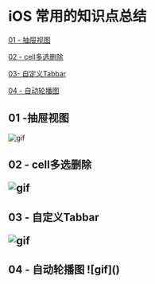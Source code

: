 # iOS 常用的知识点总结


<a href="#C1">01 - 抽屉视图</a>

<a href="#C2">02 - cell多选删除</a>

<a href="#C3">03- 自定义Tabbar</a>

<a href="#C4">04 - 自动轮播图</a>


<h2><a name="C1">01 -抽屉视图</a></h2>

![gif](https://github.com/fengzhihao123/CommonKnowledgeSummary/blob/master/01-FZHDrawerView/01-DrawerView.gif)

<h2><a name="C2">02 - cell多选删除</a>

![gif](https://github.com/fengzhihao123/CommonKnowledgeSummary/blob/master/02-FZHDeleteCells/02-FZHDeleteCells.gif)

<h2><a name="C3">03 - 自定义Tabbar</a>

![gif](https://github.com/fengzhihao123/CommonKnowledgeSummary/blob/master/03-FZHTabbarController/03-FZHTabbarCOntroller.gif)

<h2><a name="C4">04 - 自动轮播图</a>
![gif]()
